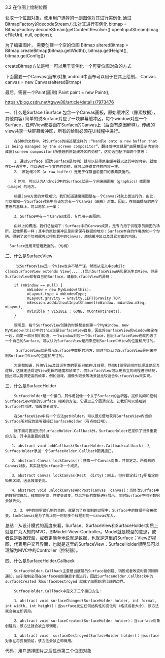3.2 在位图上绘制位图

获取一个位图对象，使用用户选择的一副图像对其进行实例化
通过BitmapFactory的decodeStream方法对其进行实例化
bitmap = BitmapFactory.decodeStream(getContentResolver().openInputStream(imageFileUri), null, options);

为了编辑图片， 需要创建一个空的位图
Bitmap alteredBitmap = Bitmap.createBitmap(bitmap.getWidth(), bitmap.getHeight(), bitmap.getConfig())

createBitmap方法是唯一可以用于实例化一个可变位图对象的方式

下面需要一个Canvas(画布)对象
android中画布可以用于在其上绘制， 
Canvas canvas = new Canvas(alteredBitmap)

最后，需要一个Paint(画刷) 
Paint paint = new Paint();




https://blog.csdn.net/tgww88/article/details/7973476


一、什么是Surface
 (Surface 包含一个Canvas画板，原始缓冲区（像素数据），其他内容)
           简单的说Surface对应了一块屏幕缓冲区，每个window对应一个Surface，任何View都要画在Surface的Canvas上（后面有原因解释）。传统的view共享一块屏幕缓冲区，所有的绘制必须在UI线程中进行。

        在SDK的文档中，对Surface的描述是这样的：“Handle onto a raw buffer that is being managed by the screen compositor”，翻译成中文就是“由屏幕显示内容合成器(screen compositor)所管理的原始缓冲区的句柄”，这句话包括下面两个意思：

        1、通过Surface（因为Surface是句柄）就可以获得原生缓冲器以及其中的内容。就像在C++语言中，可以通过一个文件的句柄，就可以获得文件的内容一样。
        2、 原始缓冲区（a raw buffer）是用于保存当前窗口的像素数据的。

        引伸地，可以认为Android中的Surface就是一个用来画图形（graphics）或图像（image）的地方。

        根据Java方面的常规知识，我们知道通常画图是在一个Canvas对象上面进行的，由此，可以推知一个Surface对象中应该包含有一个Canvas（画布）对象。因此，在前面提及的两个意思的基础上，可以再加上一条：

        3、Surface中有一个Canvas成员，专门用于画图的。

        由以上的概括，我们总结如下：Surface中的Canvas成员，是专门用于供程序员画图的场所，就像黑板一样；其中的原始缓冲区是用来保存数据的地方；Surface本身的作用类似一个句柄，得到了这个句柄就可以得到其中的Canvas、原始缓冲区以及其它方面的内容。

      Surface是用来管理数据的。（句柄）



二、什么是SurfaceView

         说SurfaceView是一个View也许不够严谨，然而从定义中pubilc classSurfaceView extends View{.....}显示SurfaceView确实是派生自View，但是SurfaceView却有自己的Surface，请看SurfaceView的源码：

        if (mWindow == null) {  
              mWindow = new MyWindow(this);  
              mLayout.type = mWindowType;  
              mLayout.gravity = Gravity.LEFT|Gravity.TOP;  
              mSession.addWithoutInputChannel(mWindow, mWindow.mSeq, mLayout,  
              mVisible ? VISIBLE : GONE, mContentInsets);   
        }  

        很明显，每个SurfaceView创建的时候都会创建一个MyWindow，new MyWindow(this)中的this正是SurfaceView自身，因此将SurfaceView和window绑定在一起，由第一部分我们知道，一个window对应一个Surface，因此SurfaceView也就内嵌了一个自己的Surface，可以认为SurfaceView是用来控制Surface中View的位置和尺寸的。

         SurfaceView就是展示Surface中数据的地方，同时可以认为SurfaceView是用来控制Surface中View的位置和尺寸的。

        大家都知道，传统View及其派生类的更新只能在UI线程，然而UI线程还同时处理其他交互逻辑，这就无法保证View更新的速度和帧率了，而SurfaceView可以用独立的线程进行绘制，因此可以提供更高的帧率，例如游戏，摄像头取景等场景就比较适合SurfaceView来实现。


三、什么是SurfaceHolder

        SurfaceHolder是一个接口，其作用就像一个关于Surface的监听器，提供访问和控制SurfaceView内嵌的Surface 相关的方法。它通过三个回调方法，让我们可以感知到Surface的创建、销毁或者改变。

        在SurfaceView中有一个方法getHolder，可以很方便地获得SurfaceView内嵌的Surface所对应的监听器接口SurfaceHolder（有点拗口吧）。

        除下面将要提到的SurfaceHolder.Callback外，SurfaceHolder还提供了很多重要的方法，其中最重要的就是：

       1、abstract void addCallback(SurfaceHolder.Callbackcallback)：为SurfaceHolder添加一个SurfaceHolder.Callback回调接口。

       2、abstract Canvas lockCanvas()：获取一个Canvas对象，并锁定之。所得到的Canvas对象，其实就是Surface中一个成员。

       3、abstract Canvas lockCanvas(Rect  dirty)：同上。但只锁定dirty所指定的矩形区域，因此效率更高。

       4、abstract void unlockCanvasAndPost(Canvas  canvas)：当修改Surface中的数据完成后，释放同步锁，并提交改变，然后将新的数据进行展示，同时Surface中相关数据会被丢失。

        2、3、4中的同步锁机制的目的，就是为了在绘制的过程中，Surface中的数据不会被改变。lockCanvas是为了防止同一时刻多个线程对同一canvas写入。

总结：从设计模式的高度来看，Surface、SurfaceView和SurfaceHolder实质上就是广为人知的MVC，即Model-View-Controller。Model就是模型的意思，或者说是数据模型，或者更简单地说就是数据，也就是这里的Surface；View即视图，代表用户交互界面，也就是这里的SurfaceView；SurfaceHolder很明显可以理解为MVC中的Controller（控制器）。

四、什么是SurfaceHolder.Callback

        SurfaceHolder.Callback主要是当底层的Surface被创建、销毁或者改变时提供回调通知，由于绘制必须在Surface被创建后才能进行，因此SurfaceHolder.Callback中的surfaceCreated 和surfaceDestroyed 就成了绘图处理代码的边界。

        SurfaceHolder.Callback中定义了三个接口方法：

        1、abstract void surfaceChanged(SurfaceHolder holder, int format, int width, int height)：当surface发生任何结构性的变化时（格式或者大小），该方法就会被立即调用。

        2、abstract void surfaceCreated(SurfaceHolder holder)：当surface对象创建后，该方法就会被立即调用。

        3、abstract void  surfaceDestroyed(SurfaceHolder holder)：当surface对象在将要销毁前，该方法会被立即调用。




代码：用户选择图片之后显示第二个位图对象


